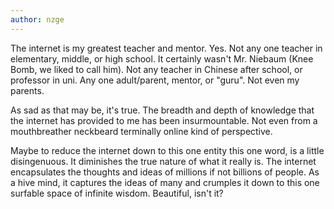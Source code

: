 ```yaml
---
author: nzge
---
```


The internet is my greatest teacher and mentor. Yes. Not any one teacher in elementary, middle, or high school. It certainly wasn't Mr. Niebaum (Knee Bomb, we liked to call him). Not any teacher in Chinese after school, or professor in uni. Any one adult/parent, mentor, or "guru". Not even my parents.

As sad as that may be, it's true.
The breadth and depth of knowledge that the internet has provided to me has been insurmountable.
Not even from a mouthbreather neckbeard terminally online kind of perspective.

Maybe to reduce the internet down to this one entity this one word, is a little disingenuous. It diminishes the true nature of what it really is.
The internet encapsulates the thoughts and ideas of millions if not billions of people. As a hive mind, it captures the ideas of many and crumples it down to this one surfable space of infinite wisdom. Beautiful, isn't it?

